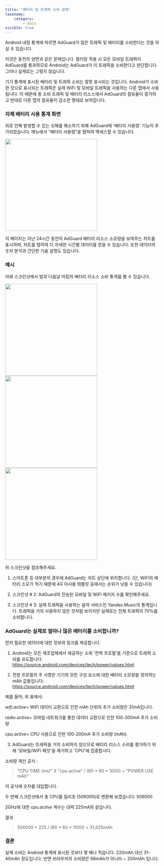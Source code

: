```yaml
---
title: '배터리 및 트래픽 소비 문제'
taxonomy:
    category:
        - docs
visible: true
---
```


Android 내장 통계에 따르면 AdGuard가 많은 트래픽 및 배터리를 소비한다는 것을 아실 수 있습니다.

이것은 동전의 양면과 같은 문제입니다. 필터링 적용 시 모든 모바일 트래픽이 AdGuard를 통과하므로 Android는 AdGuard가 이 트래픽을 소비한다고 판단합니다. 그러나 실제로는 그렇지 않습니다.

기기 통계에 표시된 배터리 및 트래픽 소비는 잘못 표시되는 것입니다. Android가 소비한 것으로 표시되는 트래픽은 실제 WiFi 및 모바일 트래픽을 사용하는 다른 앱에서 사용됩니다. 이 때문에 총 소비 트래픽 및 배터리 리소스에서 AdGuard의 점유율이 증가하고 반대로 다른 앱의 점유율이 감소한 형태로 보여집니다.

### 자체 배터리 사용 통계 화면

위로 인해 발생할 수 있는 오해를 해소하기 위해 AdGuard에 '배터리 사용량' 기능이 추가되었습니다. 메뉴에서 “배터리 사용량"을 탭하여 액세스할 수 있습니다.

<img src="https://cdn.adguard.com/public/Adguard/kb/newscreenshots/Ko/Battery1.jpg?" width="300">

이 페이지는 지난 24시간 동안의 AdGuard 배터리 리소스 소모량을 보여주는 차트를 표시하며, 차트를 탭하여 더 자세한 시간별 데이터를 얻을 수 있습니다. 또한 데이터의 숫자 분석과 간단한 기술 설명도 있습니다.

### 예시

아래 스크린샷에서 밤과 다음날 아침의 배터리 리소스 소비 통계를 볼 수 있습니다.

<img src="https://cdn.adguard.com/public/Adguard/kb/newscreenshots/Ko/Battery2.jpg?" width="300">
<img src="https://cdn.adguard.com/public/Adguard/kb/newscreenshots/Ko/Battery3.jpg?" width="300">
<img src="https://cdn.adguard.com/public/Adguard/kb/newscreenshots/Ko/Battery4.jpg?" width="300">

위 스크린샷을 참조해주세요.

1. 스마트폰 등 대부분의 경우에 AdGuard는 차트 상단에 위치합니다. (단, WiFi의 배터리 소모가 적기 때문에 4G 미사용 태블릿 등에서는 순위가 낮을 수 있습니다)

2. 스크린샷 # 2: AdGuard의 전송된 모바일 및 WiFi 패키지 수를 확인해주세요.

3. 스크린샷 # 3: 실제 트래픽을 사용하는 음악 서비스인 Yandex.Music의 통계입니다.  트래픽을 거의 사용하지 않은 것처럼 보이지만 실제로는 전체 트래픽의 70%를 소비합니다.

### AdGuard는 실제로 얼마나 많은 배터리를 소비합니까?

먼저 필요한 데이터에 대한 정보와 링크를 제공합니다.

1. Android는 모든 제조업체에서 제공하는 소위 ‘전력 프로필’을 기준으로 트래픽 소비를 유도합니다: <https://source.android.com/devices/tech/power/values.html>

2. 전원 프로필의 주 사항은 기기의 모든 구성 요소에 대한 배터리 소모량을 정의하는 mAh 값들입니다: <https://source.android.com/devices/tech/power/values.html>

예를 들어, 위 표에서:

_wifi.active=_ WiFi 데이터 교환으로 인한 mAh 단위의 추가 소비량은 31mA입니다.

_radio.active=_ 모바일 네트워크를 통한 데이터 교환으로 인한 100-300mA 추가 소비량 

_cpu.active=_ CPU 사용으로 인한 100-200mA 추가 소비량 (mAh).

3. AdGuard는 트래픽을 거의 소비하지 않으므로 배터리 리소스 소비를 평가하기 위해 '모바일/WiFi 패킷'을 제거하고 'CPU'에 집중합시다.

소비량 계산 공식 :

>"CPU TIME (ms)" X "cpu.active" / (60 * 60 * 1000) = "POWER USE mAh"

이 공식에 숫자를 대입합니다.

두 번째 스크린샷에서 총 CPU를 밀리초 (506000)로 변환해 보겠습니다: 506000

2GHz에 대한 _cpu.active_ 계수는 대략 225mA와 같습니다.


결과

>506000 * 225 / (60 * 60 * 1000) = 31,625mAh

### 결론

실제 소비는 Android 통계에 표시된 것보다 몇 배나 적습니다. 220mAh 대신 31-40mAh 정도입니다. 반면 브라우저의 소비량은 66mAh가 아니라 ~ 200mAh 입니다.

